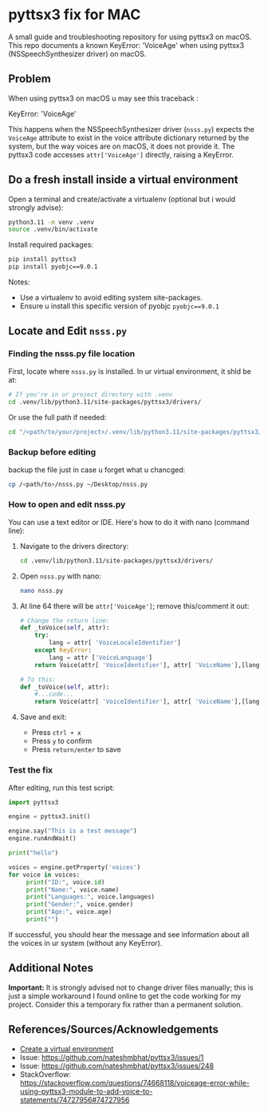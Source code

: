 # pyttsx3 fix for MAC

A small guide and troubleshooting repository for using pyttsx3 on macOS. This repo documents a known KeyError: 'VoiceAge' when using pyttsx3 (NSSpeechSynthesizer driver) on macOS.

## Problem

When using pyttsx3 on macOS u may see this traceback :

KeyError: 'VoiceAge'

This happens when the NSSpeechSynthesizer driver (`nsss.py`) expects the `VoiceAge` attribute to exist in the voice attribute dictionary returned by the system, but the way voices are on macOS, it does not provide it. The pyttsx3 code accesses `attr['VoiceAge']` directly, raising a KeyError.

## Do a fresh install inside a virtual environment

Open a terminal and create/activate a virtualenv (optional but i would strongly advise):

```bash
python3.11 -m venv .venv
source .venv/bin/activate
```

Install required packages:

```bash
pip install pyttsx3
pip install pyobjc==9.0.1
```

Notes:

- Use a virtualenv to avoid editing system site-packages.
- Ensure u install this specific version of pyobjc `pyobjc==9.0.1`

## Locate and Edit `nsss.py`

### Finding the nsss.py file location

First, locate where `nsss.py` is installed. In ur virtual environment, it shld be at:

```bash
# If you're in ur project directory with .venv
cd .venv/lib/python3.11/site-packages/pyttsx3/drivers/
```

Or use the full path if needed:

```bash
cd "/<path/to/your/project>/.venv/lib/python3.11/site-packages/pyttsx3/drivers/"
```

### Backup before editing

backup the file just in case u forget what u chancged:

```bash
cp /<path/to>/nsss.py ~/Desktop/nsss.py
```

### How to open and edit nsss.py

You can use a text editor or IDE. Here's how to do it with nano (command line):

1. Navigate to the drivers directory:

   ```bash
   cd .venv/lib/python3.11/site-packages/pyttsx3/drivers/
   ```

2. Open `nsss.py` with nano:

   ```bash
   nano nsss.py
   ```

3. At line 64 there will be `attr['VoiceAge']`; remove this/comment it out:

   ```python
   # Change the return line:
   def _toVoice(self, attr):
       try:
           lang = attr[ 'VoiceLocaleIdentifier']
       except KeyError:
           lang = attr ['VoiceLanguage']
       return Voice(attr[ 'VoiceIdentifier'], attr[ 'VoiceName'],[lang],attr['VoiceGender'],attr['VoiceAge'])

   # To this:
   def _toVoice(self, attr):
       #...code...
       return Voice(attr[ 'VoiceIdentifier'], attr[ 'VoiceName'],[lang],attr['VoiceGender'])
   ```

4. Save and exit:
   - Press `ctrl + x`
   - Press `y` to confirm
   - Press `return/enter` to save

### Test the fix

After editing, run this test script:

```python
import pyttsx3

engine = pyttsx3.init()

engine.say("This is a test message")
engine.runAndWait()

print("hello")

voices = engine.getProperty('voices')
for voice in voices:
     print("ID:", voice.id)
     print("Name:", voice.name)
     print("Languages:", voice.languages)
     print("Gender:", voice.gender)
     print("Age:", voice.age)
     print("")
```

If successful, you should hear the message and see information about all the voices in ur system (without any KeyError).

## Additional Notes

**Important:** It is strongly advised not to change driver files manually; this is just a simple workaround I found online to get the code working for my project. Consider this a temporary fix rather than a permanent solution.

## References/Sources/Acknowledgements

- [Create a virtual environment](https://youtu.be/GZbeL5AcTgw?si=5K61ZeO40dyDOaJI)
- Issue: https://github.com/nateshmbhat/pyttsx3/issues/1
- Issue: https://github.com/nateshmbhat/pyttsx3/issues/248
- StackOverflow: https://stackoverflow.com/questions/74668118/voiceage-error-while-using-pyttsx3-module-to-add-voice-to-statements/74727956#74727956
